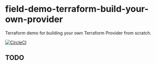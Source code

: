 # field-demo-terraform-build-your-own-provider

Terraform demo for building your own Terraform Provider from scratch.

[![CircleCI](https://circleci.com/gh/hashicorp/field-demo-terraform-build-your-own-provider/tree/main.svg?style=svg)](https://circleci.com/gh/hashicorp/field-demo-terraform-build-your-own-provider/tree/main)

## TODO
